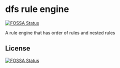 # dfs rule engine
[![FOSSA Status](https://app.fossa.io/api/projects/git%2Bgithub.com%2Fayonious%2Fdfs-rule-engine.svg?type=shield)](https://app.fossa.io/projects/git%2Bgithub.com%2Fayonious%2Fdfs-rule-engine?ref=badge_shield)

A rule engine that has order of rules and nested rules

## License
[![FOSSA Status](https://app.fossa.io/api/projects/git%2Bgithub.com%2Fayonious%2Fdfs-rule-engine.svg?type=large)](https://app.fossa.io/projects/git%2Bgithub.com%2Fayonious%2Fdfs-rule-engine?ref=badge_large)